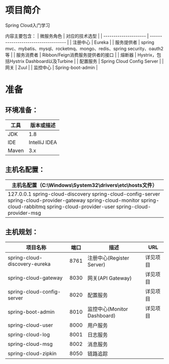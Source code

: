 # 项目简介

Spring Cloud入门学习

内容主要包含：
| 微服务角色                 | 对应的技术选型                              |
| --------------------- | ------------------------------------ |
| 注册中心               | Eureka                                    |
| 服务提供者             | spring mvc、mybatis、mysql、rocketmq、mongo、redis、spring security、oauth2等               |
| 服务消费者             | Ribbon/Feign消费服务提供者的接口             |
| 熔断器                 | Hystrix，包括Hystrix Dashboard以及Turbine   |
| 配置服务               | Spring Cloud Config Server                |
| 网关                  | Zuul                                      |
| 监控中心               | Spring-boot-admin                          |


# 准备

## 环境准备：

| 工具    | 版本或描述                |
| ----- | -------------------- |
| JDK   | 1.8                  |
| IDE   | IntelliJ IDEA |
| Maven | 3.x                  |

## 主机名配置：

| 主机名配置（C:\Windows\System32\drivers\etc\hosts文件） |
| ---------------------------------------- |
| 127.0.0.1 spring-cloud-discovery spring-cloud-config-server spring-cloud-provider-gateway spring-cloud-monitor spring-cloud-rabbitmq spring-cloud-provider-user spring-cloud-provider-msg|

## 主机规划：

| 项目名称                                     | 端口   | 描述                     | URL        |
| ---------------------------------------- | ---- | ---------------------- | --------------- |
| spring-cloud-discovery-eureka            | 8761 | 注册中心(Register Server)   |详见项目 |
| spring-cloud-gateway                     | 8030 | 网关(API Gateway)          |详见项目  |
| spring-cloud-config-server               | 8020 | 配置服务                    |详见项目 |
| spring-boot-admin                        | 8010 | 监控中心(Monitor Dashboard) |详见项目 |
| spring-cloud-user                        | 8000 | 用户服务                    |        |
| spring-cloud-log                         | 8001 | 日志服务                    |        |
| spring-cloud-msg                         | 8002 | 消息服务                    |        |
| spring-cloud-zipkin                      | 8050 | 链路追踪                    |        |

